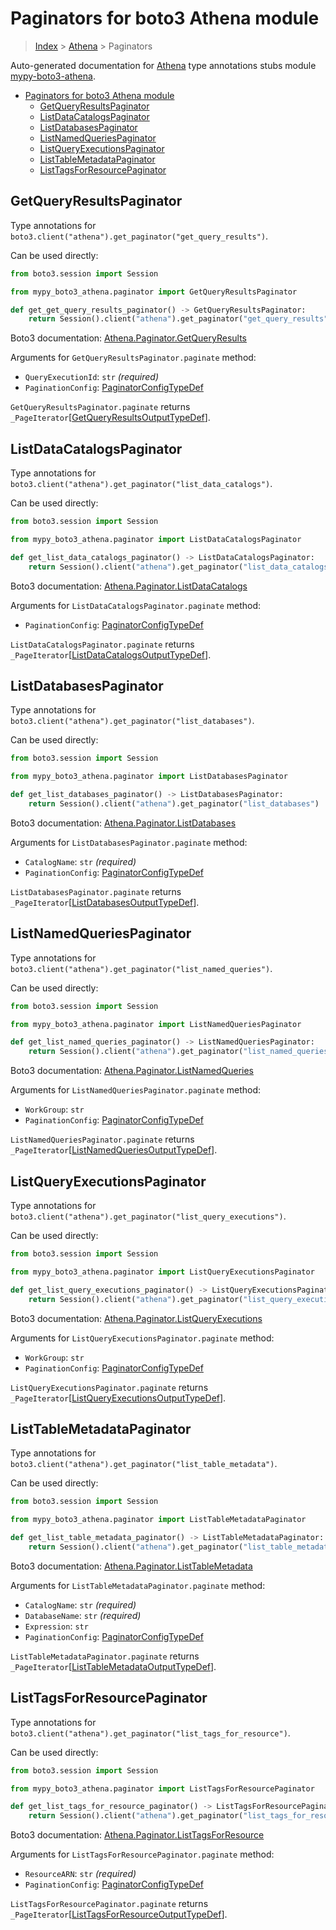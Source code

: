 <a id="paginators-for-boto3-athena-module"></a>

# Paginators for boto3 Athena module

> [Index](../README.md) > [Athena](./README.md) > Paginators

Auto-generated documentation for
[Athena](https://boto3.amazonaws.com/v1/documentation/api/latest/reference/services/athena.html#Athena)
type annotations stubs module
[mypy-boto3-athena](https://pypi.org/project/mypy-boto3-athena/).

- [Paginators for boto3 Athena module](#paginators-for-boto3-athena-module)
  - [GetQueryResultsPaginator](#getqueryresultspaginator)
  - [ListDataCatalogsPaginator](#listdatacatalogspaginator)
  - [ListDatabasesPaginator](#listdatabasespaginator)
  - [ListNamedQueriesPaginator](#listnamedqueriespaginator)
  - [ListQueryExecutionsPaginator](#listqueryexecutionspaginator)
  - [ListTableMetadataPaginator](#listtablemetadatapaginator)
  - [ListTagsForResourcePaginator](#listtagsforresourcepaginator)

<a id="getqueryresultspaginator"></a>

## GetQueryResultsPaginator

Type annotations for
`boto3.client("athena").get_paginator("get_query_results")`.

Can be used directly:

```python
from boto3.session import Session

from mypy_boto3_athena.paginator import GetQueryResultsPaginator

def get_get_query_results_paginator() -> GetQueryResultsPaginator:
    return Session().client("athena").get_paginator("get_query_results")
```

Boto3 documentation:
[Athena.Paginator.GetQueryResults](https://boto3.amazonaws.com/v1/documentation/api/latest/reference/services/athena.html#Athena.Paginator.GetQueryResults)

Arguments for `GetQueryResultsPaginator.paginate` method:

- `QueryExecutionId`: `str` *(required)*
- `PaginationConfig`:
  [PaginatorConfigTypeDef](./type_defs.md#paginatorconfigtypedef)

`GetQueryResultsPaginator.paginate` returns
`_PageIterator`\[[GetQueryResultsOutputTypeDef](./type_defs.md#getqueryresultsoutputtypedef)\].

<a id="listdatacatalogspaginator"></a>

## ListDataCatalogsPaginator

Type annotations for
`boto3.client("athena").get_paginator("list_data_catalogs")`.

Can be used directly:

```python
from boto3.session import Session

from mypy_boto3_athena.paginator import ListDataCatalogsPaginator

def get_list_data_catalogs_paginator() -> ListDataCatalogsPaginator:
    return Session().client("athena").get_paginator("list_data_catalogs")
```

Boto3 documentation:
[Athena.Paginator.ListDataCatalogs](https://boto3.amazonaws.com/v1/documentation/api/latest/reference/services/athena.html#Athena.Paginator.ListDataCatalogs)

Arguments for `ListDataCatalogsPaginator.paginate` method:

- `PaginationConfig`:
  [PaginatorConfigTypeDef](./type_defs.md#paginatorconfigtypedef)

`ListDataCatalogsPaginator.paginate` returns
`_PageIterator`\[[ListDataCatalogsOutputTypeDef](./type_defs.md#listdatacatalogsoutputtypedef)\].

<a id="listdatabasespaginator"></a>

## ListDatabasesPaginator

Type annotations for `boto3.client("athena").get_paginator("list_databases")`.

Can be used directly:

```python
from boto3.session import Session

from mypy_boto3_athena.paginator import ListDatabasesPaginator

def get_list_databases_paginator() -> ListDatabasesPaginator:
    return Session().client("athena").get_paginator("list_databases")
```

Boto3 documentation:
[Athena.Paginator.ListDatabases](https://boto3.amazonaws.com/v1/documentation/api/latest/reference/services/athena.html#Athena.Paginator.ListDatabases)

Arguments for `ListDatabasesPaginator.paginate` method:

- `CatalogName`: `str` *(required)*
- `PaginationConfig`:
  [PaginatorConfigTypeDef](./type_defs.md#paginatorconfigtypedef)

`ListDatabasesPaginator.paginate` returns
`_PageIterator`\[[ListDatabasesOutputTypeDef](./type_defs.md#listdatabasesoutputtypedef)\].

<a id="listnamedqueriespaginator"></a>

## ListNamedQueriesPaginator

Type annotations for
`boto3.client("athena").get_paginator("list_named_queries")`.

Can be used directly:

```python
from boto3.session import Session

from mypy_boto3_athena.paginator import ListNamedQueriesPaginator

def get_list_named_queries_paginator() -> ListNamedQueriesPaginator:
    return Session().client("athena").get_paginator("list_named_queries")
```

Boto3 documentation:
[Athena.Paginator.ListNamedQueries](https://boto3.amazonaws.com/v1/documentation/api/latest/reference/services/athena.html#Athena.Paginator.ListNamedQueries)

Arguments for `ListNamedQueriesPaginator.paginate` method:

- `WorkGroup`: `str`
- `PaginationConfig`:
  [PaginatorConfigTypeDef](./type_defs.md#paginatorconfigtypedef)

`ListNamedQueriesPaginator.paginate` returns
`_PageIterator`\[[ListNamedQueriesOutputTypeDef](./type_defs.md#listnamedqueriesoutputtypedef)\].

<a id="listqueryexecutionspaginator"></a>

## ListQueryExecutionsPaginator

Type annotations for
`boto3.client("athena").get_paginator("list_query_executions")`.

Can be used directly:

```python
from boto3.session import Session

from mypy_boto3_athena.paginator import ListQueryExecutionsPaginator

def get_list_query_executions_paginator() -> ListQueryExecutionsPaginator:
    return Session().client("athena").get_paginator("list_query_executions")
```

Boto3 documentation:
[Athena.Paginator.ListQueryExecutions](https://boto3.amazonaws.com/v1/documentation/api/latest/reference/services/athena.html#Athena.Paginator.ListQueryExecutions)

Arguments for `ListQueryExecutionsPaginator.paginate` method:

- `WorkGroup`: `str`
- `PaginationConfig`:
  [PaginatorConfigTypeDef](./type_defs.md#paginatorconfigtypedef)

`ListQueryExecutionsPaginator.paginate` returns
`_PageIterator`\[[ListQueryExecutionsOutputTypeDef](./type_defs.md#listqueryexecutionsoutputtypedef)\].

<a id="listtablemetadatapaginator"></a>

## ListTableMetadataPaginator

Type annotations for
`boto3.client("athena").get_paginator("list_table_metadata")`.

Can be used directly:

```python
from boto3.session import Session

from mypy_boto3_athena.paginator import ListTableMetadataPaginator

def get_list_table_metadata_paginator() -> ListTableMetadataPaginator:
    return Session().client("athena").get_paginator("list_table_metadata")
```

Boto3 documentation:
[Athena.Paginator.ListTableMetadata](https://boto3.amazonaws.com/v1/documentation/api/latest/reference/services/athena.html#Athena.Paginator.ListTableMetadata)

Arguments for `ListTableMetadataPaginator.paginate` method:

- `CatalogName`: `str` *(required)*
- `DatabaseName`: `str` *(required)*
- `Expression`: `str`
- `PaginationConfig`:
  [PaginatorConfigTypeDef](./type_defs.md#paginatorconfigtypedef)

`ListTableMetadataPaginator.paginate` returns
`_PageIterator`\[[ListTableMetadataOutputTypeDef](./type_defs.md#listtablemetadataoutputtypedef)\].

<a id="listtagsforresourcepaginator"></a>

## ListTagsForResourcePaginator

Type annotations for
`boto3.client("athena").get_paginator("list_tags_for_resource")`.

Can be used directly:

```python
from boto3.session import Session

from mypy_boto3_athena.paginator import ListTagsForResourcePaginator

def get_list_tags_for_resource_paginator() -> ListTagsForResourcePaginator:
    return Session().client("athena").get_paginator("list_tags_for_resource")
```

Boto3 documentation:
[Athena.Paginator.ListTagsForResource](https://boto3.amazonaws.com/v1/documentation/api/latest/reference/services/athena.html#Athena.Paginator.ListTagsForResource)

Arguments for `ListTagsForResourcePaginator.paginate` method:

- `ResourceARN`: `str` *(required)*
- `PaginationConfig`:
  [PaginatorConfigTypeDef](./type_defs.md#paginatorconfigtypedef)

`ListTagsForResourcePaginator.paginate` returns
`_PageIterator`\[[ListTagsForResourceOutputTypeDef](./type_defs.md#listtagsforresourceoutputtypedef)\].

